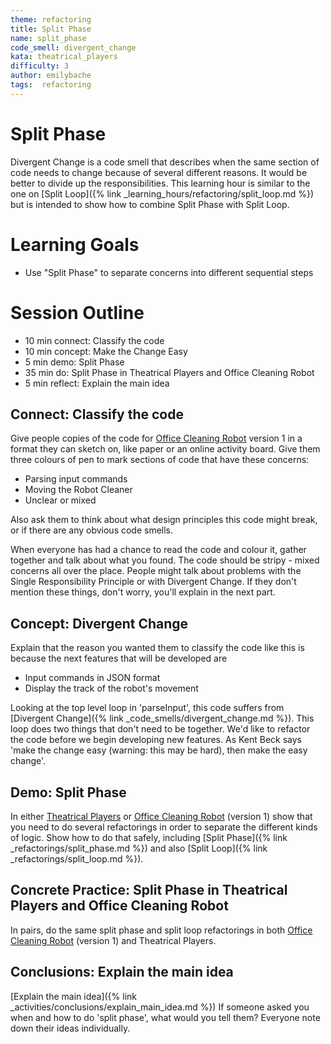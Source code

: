 ```yaml
---
theme: refactoring
title: Split Phase
name: split_phase
code_smell: divergent_change
kata: theatrical_players
difficulty: 3
author: emilybache
tags:  refactoring
---
```



# Split Phase

Divergent Change is a code smell that describes when the same section of code needs to change because of several different reasons. It would be better to divide up the responsibilities. This learning hour is similar to the one on [Split Loop]({% link _learning_hours/refactoring/split_loop.md %}) but is intended to show how to combine Split Phase with Split Loop.

# Learning Goals

* Use "Split Phase" to separate concerns into different sequential steps

# Session Outline
* 10 min connect: Classify the code
* 10 min concept: Make the Change Easy
* 5 min demo: Split Phase
* 35 min do: Split Phase in Theatrical Players and Office Cleaning Robot
* 5 min reflect: Explain the main idea


## Connect: Classify the code
Give people copies of the code for [Office Cleaning Robot](https://github.com/sammancoaching/OfficeCleaningRobot-Refactoring-Kata) version 1 in a format they can sketch on, like paper or an online activity board. Give them three colours of pen to mark sections of code that have these concerns:

* Parsing input commands
* Moving the Robot Cleaner
* Unclear or mixed

Also ask them to think about what design principles this code might break, or if there are any obvious code smells.

When everyone has had a chance to read the code and colour it, gather together and talk about what you found. The code should be stripy - mixed concerns all over the place. People might talk about problems with the Single Responsibility Principle or with Divergent Change. If they don't mention these things, don't worry, you'll explain in the next part.

## Concept: Divergent Change
Explain that the reason you wanted them to classify the code like this is because the next features that will be developed are

* Input commands in JSON format
* Display the track of the robot's movement

Looking at the top level loop in 'parseInput', this code suffers from [Divergent Change]({% link _code_smells/divergent_change.md %}). This loop does two things that don't need to be together. We'd like to refactor the code before we begin developing new features. As Kent Beck says 'make the change easy (warning: this may be hard), then make the easy change'.

## Demo: Split Phase
In either [Theatrical Players](https://github.com/emilybache/Theatrical-Players-Refactoring-Kata) or [Office Cleaning Robot](https://github.com/sammancoaching/OfficeCleaningRobot-Refactoring-Kata) (version 1) show that you need to do several refactorings in order to separate the different kinds of logic. Show how to do that safely, including [Split Phase]({% link _refactorings/split_phase.md %}) and also [Split Loop]({% link _refactorings/split_loop.md %}).

## Concrete Practice: Split Phase in Theatrical Players and Office Cleaning Robot
In pairs, do the same split phase and split loop refactorings in both [Office Cleaning Robot](https://github.com/sammancoaching/OfficeCleaningRobot-Refactoring-Kata) (version 1) and Theatrical Players.

## Conclusions: Explain the main idea
[Explain the main idea]({% link _activities/conclusions/explain_main_idea.md %}) If someone asked you when and how to do 'split phase', what would you tell them? Everyone note down their ideas individually.


